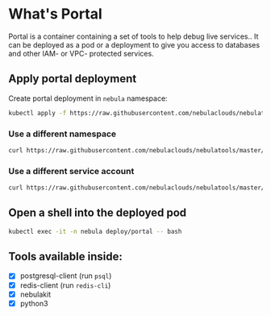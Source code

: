 # What's Portal

Portal is a container containing a set of tools to help debug live services.. It can be deployed as a pod or a deployment to give you access to databases and 
other IAM- or VPC- protected services.

## Apply portal deployment

Create portal deployment in `nebula` namespace:

```bash
kubectl apply -f https://raw.githubusercontent.com/nebulaclouds/nebulatools/master/portal/deployment.yaml
```

### Use a different namespace

```bash
curl https://raw.githubusercontent.com/nebulaclouds/nebulatools/master/portal/deployment.yaml | sed "s/namespace: nebula/namespace: union/" | kubectl apply -f -
```

### Use a different service account

```bash
curl https://raw.githubusercontent.com/nebulaclouds/nebulatools/master/portal/deployment.yaml | sed "s/serviceAccountName: default/serviceAccountName: foo/" | kubectl apply -f -
```

## Open a shell into the deployed pod

```bash
kubectl exec -it -n nebula deploy/portal -- bash
```

## Tools available inside:

- [X] postgresql-client (run `psql`)
- [X] redis-client (run `redis-cli`)
- [X] nebulakit
- [X] python3
